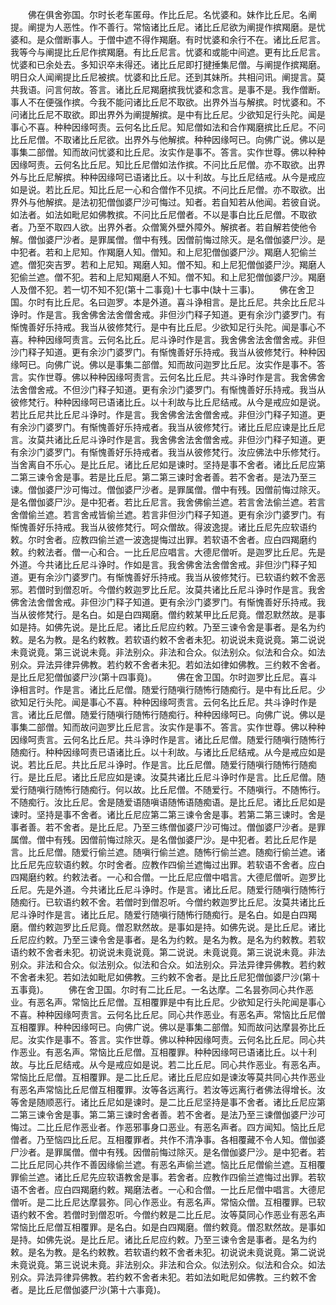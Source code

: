 <!-- { "loadSidebar": true } -->
　　佛在俱舍弥国。尔时长老车匿母。作比丘尼。名忧婆和。妹作比丘尼。名阐提。阐提为人恶性。作不善行。常恼诸比丘尼。诸比丘尼欲为阐提作摈羯磨。是忧婆和。是众僧断事人。于僧中遮不得作羯磨。有时忧婆和余行不在。诸比丘尼言。我等今与阐提比丘尼作摈羯磨。有比丘尼言。忧婆和或能中间遮。更有比丘尼言。忧婆和已余处去。多知识卒未得还。诸比丘尼即打揵捶集尼僧。与阐提作摈羯磨。明日众人闻阐提比丘尼被摈。忧婆和比丘尼。还到其妹所。共相问讯。阐提言。莫共我语。问言何故。答言。诸比丘尼羯磨摈我忧婆和念言。是事不是。我作僧断。事人不在便强作摈。今我不能问诸比丘尼不取欲。出界外当与解摈。时忧婆和。不问诸比丘尼不取欲。即出界外为阐提解摈。是中有比丘尼。少欲知足行头陀。闻是事心不喜。种种因缘呵责。云何名比丘尼。知尼僧如法和合作羯磨摈比丘尼。不问比丘尼僧。不取诸比丘尼欲。出界外与他解摈。种种因缘呵已。向佛广说。佛以是事集二部僧。知而故问忧婆和比丘尼。汝实作是事不。答言。实作世尊。佛以种种因缘呵责。云何名比丘尼。知比丘尼僧如法作摈。不问比丘尼僧。亦不取欲。出界外与比丘尼解摈。种种因缘呵已语诸比丘。以十利故。与比丘尼结戒。从今是戒应如是说。若比丘尼。知比丘尼一心和合僧作不见摈。不问比丘尼僧。亦不取欲。出界外与他解摈。是法初犯僧伽婆尸沙可悔过。知者。若自知若从他闻。若彼自说。如法者。如法如毗尼如佛教摈。不问比丘尼僧者。不以是事白比丘尼僧。不取欲者。乃至不取四人欲。出界外者。众僧篱外壁外障外。解摈者。若自解若使他令解。僧伽婆尸沙者。是罪属僧。僧中有残。因僧前悔过除灭。是名僧伽婆尸沙。是中犯者。若和上尼知。作羯磨人知。僧知。和上尼犯僧伽婆尸沙。羯磨人犯偷兰遮。僧犯突吉罗。若和上尼知。羯磨人知。僧不知。和上尼犯僧伽婆尸沙。羯磨人犯偷兰遮。僧不犯。若和上尼知羯磨人不知。僧不知。和上尼犯僧伽婆尸沙。羯磨人及僧不犯。若一切不知不犯(第十二事竟)十七事中(缺十三事)。
　　佛在舍卫国。尔时有比丘尼。名曰迦罗。本是外道。喜斗诤相言。是比丘尼。共余比丘尼斗诤时。作是言。我舍佛舍法舍僧舍戒。非但沙门释子知道。更有余沙门婆罗门。有惭愧善好乐持戒。我当从彼修梵行。是中有比丘尼。少欲知足行头陀。闻是事心不喜。种种因缘呵责言。云何名比丘。尼斗诤时作是言。我舍佛舍法舍僧舍戒。非但沙门释子知道。更有余沙门婆罗门。有惭愧善好乐持戒。我当从彼修梵行。种种因缘呵已。向佛广说。佛以是事集二部僧。知而故问迦罗比丘尼。汝实作是事不。答言。实作世尊。佛以种种因缘呵责言。云何名比丘尼。共斗诤时作是言。我舍佛舍法舍僧舍戒。不但沙门释子知道。更有余沙门婆罗门。有惭愧善好乐持戒。我当从彼修梵行。种种因缘呵已语诸比丘。以十利故与比丘尼结戒。从今是戒应如是说。若比丘尼共比丘尼斗诤时。作是言。我舍佛舍法舍僧舍戒。非但沙门释子知道。更有余沙门婆罗门。有惭愧善好乐持戒者。我当从彼修梵行。诸比丘尼应谏是比丘尼言。汝莫共诸比丘尼斗诤时作是言。我舍佛舍法舍僧舍戒。非但沙门释子知道。更有余沙门婆罗门。有惭愧善好乐持戒者。我当从彼修梵行。汝应佛法中乐修梵行。当舍离自不乐心。是比丘尼。诸比丘尼如是谏时。坚持是事不舍者。诸比丘尼应第二第三谏令舍是事。若是比丘尼。第二第三谏时舍者善。若不舍者。是法乃至三谏。僧伽婆尸沙可悔过。僧伽婆尸沙者。是罪属僧。僧中有残。因僧前悔过除灭。是名僧伽婆尸沙。是中犯者。若比丘尼言。我舍佛偷兰遮。若言舍法偷兰遮。若言舍僧偷兰遮。若言舍戒皆偷兰遮。若言非但沙门释子知道。更有余沙门婆罗门。有惭愧善好乐持戒。我当从彼修梵行。呵众僧故。得波逸提。诸比丘尼先应软语约敕。尔时舍者。应教四偷兰遮一波逸提悔过出罪。若软语不舍者。应白四羯磨约敕。约敕法者。僧一心和合。一比丘尼应唱言。大德尼僧听。是迦罗比丘尼。先是外道。今共诸比丘尼斗诤时。作如是言。我舍佛舍法舍僧舍戒。非但沙门释子知道。更有余沙门婆罗门。有惭愧善好乐持戒。我当从彼修梵行。已软语约敕不舍恶邪。若僧时到僧忍听。今僧约敕迦罗比丘尼。汝莫共诸比丘尼斗诤时作是言。我舍佛舍法舍僧舍戒。非但沙门释子知道。更有余沙门婆罗门。有惭愧善好乐持戒。我当从彼修梵行。是名白。如是白四羯磨。僧约敕某甲比丘尼竟。僧忍默然故。是事如是持。如佛先说。是比丘尼。诸比丘尼应约敕。乃至三谏令舍是事者。是名为约敕。是名为教。是名约敕教。若软语约敕不舍者未犯。初说说未竟说竟。第二说说未竟说竟。第三说说未竟。非法别众。非法和合众。似法别众。似法和合众。如法别众。异法异律异佛教。若约敕不舍者未犯。若如法如律如佛教。三约敕不舍者。是比丘尼犯僧伽婆尸沙(第十四事竟)。
　　佛在舍卫国。尔时迦罗比丘尼。喜斗诤相言时。作是言。诸比丘尼僧。随爱行随嗔行随怖行随痴行。是中有比丘尼。少欲知足行头陀。闻是事心不喜。种种因缘呵责言。云何名比丘尼。共斗诤时作是言。诸比丘尼僧。随爱行随嗔行随怖行随痴行。种种因缘呵已。向佛广说。佛以是事集二部僧。知而故问迦罗比丘尼言。汝实作是事不。答言。实作世尊。佛以种种因缘呵责言。云何名比丘尼。共斗诤时作是言。诸比丘尼僧。随爱行随嗔行随怖行随痴行。种种因缘呵责已语诸比丘。以十利故。与诸比丘尼结戒。从今是戒应如是说。若比丘尼。共比丘尼斗诤时。作是言。比丘尼僧。随爱行随嗔行随怖行随痴行。是比丘尼。诸比丘尼应如是谏。汝莫共诸比丘尼斗诤时作是言。比丘尼僧。随爱行随嗔行随怖行随痴行。何以故。比丘尼僧。不随爱行。不随嗔行。不随怖行。不随痴行。汝比丘尼。舍是随爱语随嗔语随怖语随痴语。是比丘尼。诸比丘尼如是谏时。坚持是事不舍者。诸比丘尼应第二第三谏令舍是事。若第二第三谏时。舍是事者善。若不舍者。是比丘尼。乃至三练僧伽婆尸沙可悔过。僧伽婆尸沙者。是罪属僧。僧中有残。因僧前悔过除灭。是名僧伽婆尸沙。是中犯者。若比丘尼作是言。比丘尼僧。随爱行偷兰遮。随嗔行偷兰遮。随怖行偷兰遮。随痴行偷兰遮。诸比丘尼先应软语约敕。尔时舍者。应教作四偷兰遮悔过出罪。若软语不舍者。应白四羯磨约敕。约敕法者。一心和合僧。一比丘尼应僧中唱言。大德尼僧听。迦罗比丘尼。先是外道。今共诸比丘尼斗诤时。作是言。诸比丘尼。随爱行随嗔行随怖行随痴行。已软语约敕不舍。若僧时到僧忍听。今僧约敕迦罗比丘尼。汝莫共诸比丘尼斗诤时作是言。诸比丘尼。随爱行随嗔行随怖行随痴行。是名白。如是白四羯磨。僧约敕迦罗比丘尼竟。僧忍默然故。是事如是持。如佛先说。是比丘尼。诸比丘尼应约敕。乃至三谏令舍是事者。是名为约敕。是名为教。是名为约敕教。若软语约敕不舍者未犯。初说说未竟说竟。第二说说。未竟说竟。第三说说未竟。非法别众。非法和合众。似法别众。似法和合众。如法别众。异法异律异佛教。若约敕不舍者未犯。若如法如毗尼如佛教。三约敕不舍者。是比丘尼犯僧伽婆尸沙(第十五事竟)。
　　佛在舍卫国。尔时有二比丘尼。一名达摩。二名昙弥同心共作恶业。有恶名声。常恼比丘尼僧。互相覆罪是中有比丘尼。少欲知足行头陀闻是事心不喜。种种因缘呵责言。云何名比丘尼。同心共作恶业。有恶名声。常恼比丘尼僧互相覆罪。种种因缘呵已。向佛广说。佛以是事集二部僧。知而故问达摩昙弥比丘尼。汝实作是事不。答言。实作世尊。佛以种种因缘呵责。云何名比丘尼。同心共作恶业。有恶名声。常恼比丘尼僧。互相覆罪。种种因缘呵已语诸比丘。以十利故。与比丘尼结戒。从今是戒应如是说。若二比丘尼。同心共作恶业。有恶名声。常恼比丘尼僧。互相覆罪。是二比丘尼。诸比丘尼应如是谏汝等莫共同心共作恶业有恶名声常恼比丘尼僧互相覆罪。汝等各远离行。若汝等远离行者佛法得增长。汝等舍是随顺恶行。诸比丘尼如是谏时。是二比丘尼坚持是事不舍者。诸比丘尼应第二第三谏令舍是事。第二第三谏时舍者善。若不舍者。是法乃至三谏僧伽婆尸沙可悔过。二比丘尼作恶业者。作恶邪事身口恶业。有恶名声者。四方闻知。恼比丘尼僧者。乃至恼四比丘尼。互相覆罪者。共作不清净事。各相覆藏不令人知。僧伽婆尸沙者。是罪属僧。僧中有残。因僧前悔过除灭。是名僧伽婆尸沙。是中犯者。若二比丘尼同心共作不善因缘偷兰遮。有恶名声偷兰遮。恼比丘尼僧偷兰遮。互相覆罪偷兰遮。诸比丘尼先应软语教舍是事。若舍者。应教作四偷兰遮悔过出罪。若软语不舍者。应白四羯磨约敕。羯磨法者。一心和合僧。一比丘尼僧中唱言。大德尼僧听。是二比丘尼达摩昙弥。同心作恶业。有恶名声。常恼众僧。互相覆罪。已软语约敕不舍。若僧时到僧忍听。今僧约敕是二比丘尼。汝等莫同心作恶业有恶名声常恼比丘尼僧互相覆罪。是名白。如是白四羯磨。僧约敕竟。僧忍默然故。是事如是持。如佛先说。是比丘尼。诸比丘尼应约敕。乃至三谏令舍是事者。是名为约敕。是名为教。是名约敕教。若软语约敕不舍者未犯。初说说未竟说竟。第二说说未竟说竟。第三说说未竟。非法别众。非法和合众。似法别众。似法和合众。如法别众。异法异律异佛教。若约敕不舍者未犯。若如法如毗尼如佛教。三约敕不舍者。是比丘尼僧伽婆尸沙(第十六事竟)。
